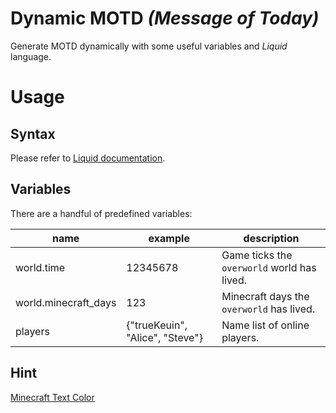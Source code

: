 # Dynamic MOTD *(Message of Today)*

Generate MOTD dynamically with some useful variables and *Liquid* language.

# Usage

## Syntax

Please refer to [Liquid documentation](https://shopify.github.io/liquid/).

## Variables

There are a handful of predefined variables:

| name | example | description |
| ------------- | ------- | ----------- |
| world.time | 12345678 | Game ticks the `overworld` world has lived. |
| world.minecraft_days | 123 | Minecraft days the `overworld` has lived. |
| players | {"trueKeuin", "Alice", "Steve"} | Name list of online players. |

## Hint

[Minecraft Text Color](https://minecraft.fandom.com/wiki/Formatting_codes)